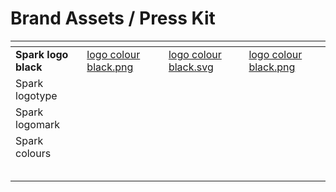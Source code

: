 # Brand Assets / Press Kit



<table data-view="cards"><thead><tr><th></th><th data-type="files"></th><th data-type="files"></th><th data-hidden data-card-cover data-type="files"></th></tr></thead><tbody><tr><td><strong>Spark logo black</strong></td><td><a href="../.gitbook/assets/logo colour black.png">logo colour black.png</a></td><td><a href="../.gitbook/assets/logo colour black.svg">logo colour black.svg</a></td><td><a href="../.gitbook/assets/logo colour black.png">logo colour black.png</a></td></tr><tr><td>Spark logotype</td><td></td><td></td><td></td></tr><tr><td>Spark logomark</td><td></td><td></td><td></td></tr><tr><td>Spark colours</td><td></td><td></td><td></td></tr><tr><td></td><td></td><td></td><td></td></tr><tr><td></td><td></td><td></td><td></td></tr><tr><td></td><td></td><td></td><td></td></tr><tr><td></td><td></td><td></td><td></td></tr><tr><td></td><td></td><td></td><td></td></tr></tbody></table>
